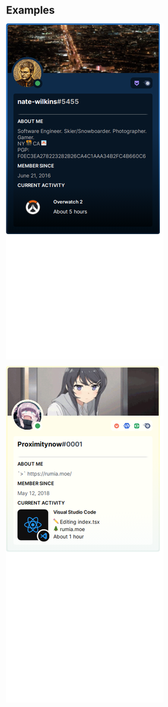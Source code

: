 # Examples

![Screenshot React Discord Presence nate-wilkins](../__screenshots__/DiscordPresence/DiscordPresence_small.png)

![Screenshot React Discord Presence Proximitynow](../__screenshots__/DiscordPresence/Examples_Proximitynow_small.png)
